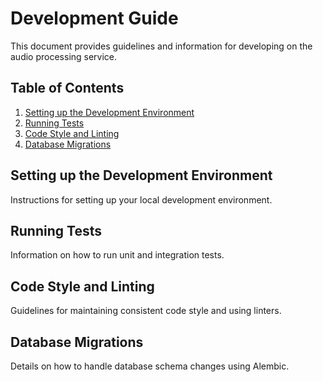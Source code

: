 # Development Guide

This document provides guidelines and information for developing on the audio processing service.

## Table of Contents

1.  [Setting up the Development Environment](#setting-up-the-development-environment)
2.  [Running Tests](#running-tests)
3.  [Code Style and Linting](#code-style-and-linting)
4.  [Database Migrations](#database-migrations)

## Setting up the Development Environment

Instructions for setting up your local development environment.

## Running Tests

Information on how to run unit and integration tests.

## Code Style and Linting

Guidelines for maintaining consistent code style and using linters.

## Database Migrations

Details on how to handle database schema changes using Alembic.
